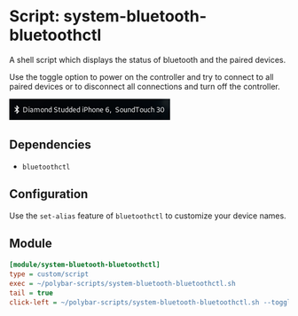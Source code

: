 # Script: system-bluetooth-bluetoothctl

A shell script which displays the status of bluetooth and the paired devices.

Use the toggle option to power on the controller and try to connect to all paired devices or to disconnect all connections and turn off the controller.

![system-bluetooth-bluetoothctl](screenshots/1.png)


## Dependencies

* `bluetoothctl`


## Configuration

Use the `set-alias` feature of `bluetoothctl` to customize your device names.


## Module

```ini
[module/system-bluetooth-bluetoothctl]
type = custom/script
exec = ~/polybar-scripts/system-bluetooth-bluetoothctl.sh
tail = true
click-left = ~/polybar-scripts/system-bluetooth-bluetoothctl.sh --toggle
```
